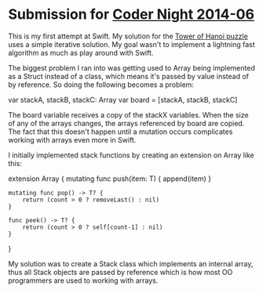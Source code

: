 # Submission for [Coder Night 2014-06](http://www.meetup.com/CoderNight/events/187545552/)

This is my first attempt at Swift. My solution for the [Tower of Hanoi
puzzle](http://en.wikipedia.org/wiki/Tower_of_Hanoi)
uses a simple iterative solution. My goal wasn't to implement a lightning fast
algorithm as much as play around with Swift.

The biggest problem I ran into was getting used to Array being implemented as a
Struct instead of a class, which means it's passed by value instead of by
reference. So doing the following becomes a problem:

var stackA, stackB, stackC: Array<Int>
var board = [stackA, stackB, stackC]

The board variable receives a copy of the stackX variables. When the size of
any of the arrays changes, the arrays referenced by board are copied. The fact
that this doesn't happen until a mutation occurs complicates working with
arrays even more in Swift.

I initially implemented stack functions by creating an extension on Array like
this:

extension Array {
    mutating func push(item: T) {
        append(item)
    }

    mutating func pop() -> T? {
        return (count > 0 ? removeLast() : nil)
    }

    func peek() -> T? {
        return (count > 0 ? self[count-1] : nil)
    }
}

My solution was to create a Stack class which implements an internal array,
thus all Stack objects are passed by reference which is how most OO programmers
are used to working with arrays.
